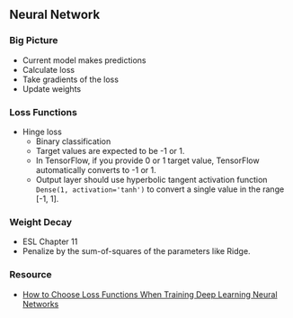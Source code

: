 ## Neural Network

### Big Picture

- Current model makes predictions
- Calculate loss
- Take gradients of the loss
- Update weights

### Loss Functions

- Hinge loss
    - Binary classification
    - Target values are expected to be -1 or 1.
    - In TensorFlow, if you provide 0 or 1 target value, TensorFlow automatically converts to -1 or 1.
    - Output layer should use hyperbolic tangent activation function `Dense(1, activation='tanh')` to convert a single
      value in the range [-1, 1].

### Weight Decay

- ESL Chapter 11
- Penalize by the sum-of-squares of the parameters like Ridge.

### Resource

- [How to Choose Loss Functions When Training Deep Learning Neural Networks](https://machinelearningmastery.com/how-to-choose-loss-functions-when-training-deep-learning-neural-networks/)
